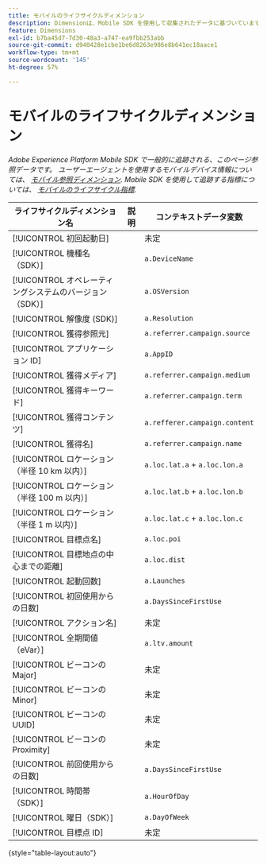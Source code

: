 ```yaml
---
title: モバイルのライフサイクルディメンション
description: Dimensionは、Mobile SDK を使用して収集されたデータに基づいています。
feature: Dimensions
exl-id: b7ba45d7-7d30-48a3-a747-ea9fbb253abb
source-git-commit: d940428e1cbe1be6d8263e986e8b641ec18aace1
workflow-type: tm+mt
source-wordcount: '145'
ht-degree: 57%

---
```


# モバイルのライフサイクルディメンション

*Adobe Experience Platform Mobile SDK で一般的に追跡される、このページ参照データです。 ユーザーエージェントを使用するモバイルデバイス情報については、 [モバイル参照ディメンション](mobile-dimensions.md). Mobile SDK を使用して追跡する指標については、 [モバイルのライフサイクル指標](../metrics/lifecycle-metrics.md).*

| ライフサイクルディメンション名 | 説明 | コンテキストデータ変数 |
| --- | --- | --- |
| [!UICONTROL 初回起動日] | | 未定 |
| [!UICONTROL 機種名（SDK）] | | `a.DeviceName` |
| [!UICONTROL オペレーティングシステムのバージョン（SDK）] | | `a.OSVersion` |
| [!UICONTROL 解像度 (SDK)] | | `a.Resolution` |
| [!UICONTROL 獲得参照元] | | `a.referrer.campaign.source` |
| [!UICONTROL アプリケーション ID] | | `a.AppID` |
| [!UICONTROL 獲得メディア] | | `a.referrer.campaign.medium` |
| [!UICONTROL 獲得キーワード] | | `a.referrer.campaign.term` |
| [!UICONTROL 獲得コンテンツ] | | `a.refferer.campaign.content` |
| [!UICONTROL 獲得名] | | `a.referrer.campaign.name` |
| [!UICONTROL ロケーション（半径 10 km 以内）] | | `a.loc.lat.a` + `a.loc.lon.a` |
| [!UICONTROL ロケーション（半径 100 m 以内）] | | `a.loc.lat.b` + `a.loc.lon.b` |
| [!UICONTROL ロケーション（半径 1 m 以内）] | | `a.loc.lat.c` + `a.loc.lon.c` |
| [!UICONTROL 目標点名] | | `a.loc.poi` |
| [!UICONTROL 目標地点の中心までの距離] | | `a.loc.dist` |
| [!UICONTROL 起動回数] | | `a.Launches` |
| [!UICONTROL 初回使用からの日数] | | `a.DaysSinceFirstUse` |
| [!UICONTROL アクション名] | | 未定 |
| [!UICONTROL 全期間値（eVar）] | | `a.ltv.amount` |
| [!UICONTROL ビーコンの Major] | | 未定 |
| [!UICONTROL ビーコンの Minor] | | 未定 |
| [!UICONTROL ビーコンの UUID] | | 未定 |
| [!UICONTROL ビーコンの Proximity] | | 未定 |
| [!UICONTROL 前回使用からの日数] | | `a.DaysSinceFirstUse` |
| [!UICONTROL 時間帯（SDK）] | | `a.HourOfDay` |
| [!UICONTROL 曜日（SDK）] | | `a.DayOfWeek` |
| [!UICONTROL 目標点 ID] | | 未定 |

{style="table-layout:auto"}

<!-- Missing: Install Date -->
